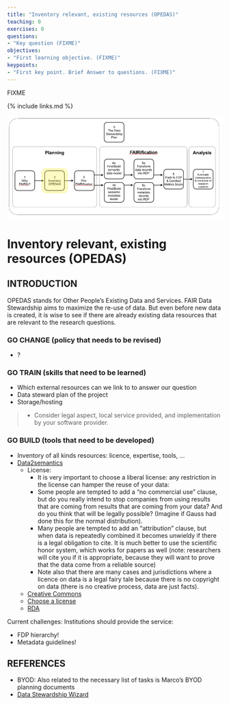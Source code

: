 ```yaml
---
title: "​Inventory relevant, existing resources (OPEDAS)"
teaching: 0
exercises: 0
questions:
- "Key question (FIXME)"
objectives:
- "First learning objective. (FIXME)"
keypoints:
- "First key point. Brief Answer to questions. (FIXME)"
---
```

FIXME

{% include links.md %}

![FAIRification step 2](/fig/canonical-fairification-step2.png)

# Inventory relevant, existing resources (OPEDAS)

## INTRODUCTION 
OPEDAS stands for Other People’s Existing Data and Services.
FAIR Data Stewardship aims to maximize the re-use of data. But even before new data is created, it is wise to see if there are already existing data resources that are relevant to the research questions.

### GO CHANGE (policy that needs to be revised) 
- ?

### GO TRAIN (skills that need to be learned) 
- Which external resources can we link to to answer our question
- Data steward plan of the project
- Storage/hosting

> * Consider legal aspect, local service provided, and implementation by your software provider.

### GO BUILD (tools that need to be developed) 
- Inventory of all kinds resources: licence, expertise, tools, …
- [Data2semantics]
  - License:
    - It is very important to choose a liberal license: any restriction in the license can hamper the reuse of your data:
    - Some people are tempted to add a “no commercial use” clause, but do you really intend to stop companies from using results that are coming from results that are coming from your data? And do you think that will be legally possible? (Imagine if Gauss had done this for the normal distribution).
    - Many people are tempted to add an “attribution” clause, but when data is repeatedly combined it becomes unwieldy if there is a legal obligation to cite. It is much better to use the scientific honor system, which works for papers as well (note: researchers will cite you if it is appropriate, because they will want to prove that the data come from a reliable source)
    - Note also that there are many cases and jurisdictions where a licence on data is a legal fairy tale because there is no copyright on data (there is no creative process, data are just facts).
  - [Creative Commons]
  - [Choose a license]
  - [RDA]

[Data2semantics]: https://data2semantics.github.io "Data2semantics"
[Creative Commons]: https://creativecommons.org/choose/   "Creative Commons"
[Choose a license]: https://choosealicense.com/ "Choose a license"
[RDA]:    https://www.rd-alliance.org/rda-codata-legal-interoperability-research-data-principles-and-implementation-guidelines-now   "RDA legal interoperability research data principles and implementation"

Current challenges: Institutions should provide the service:

- FDP hierarchy!
- Metadata guidelines!

## REFERENCES

- BYOD: Also related to the necessary list of tasks is Marco’s BYOD planning documents
- [Data Stewardship Wizard]

[Data Stewardship Wizard]: https://ds-wizard.org/ "DS Wizard"
